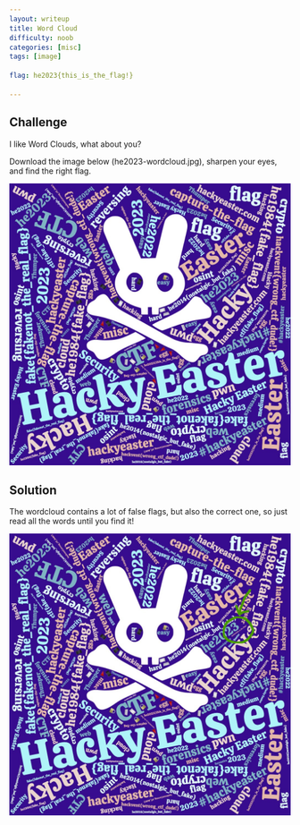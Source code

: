 ```yaml
---
layout: writeup
title: Word Cloud
difficulty: noob
categories: [misc]
tags: [image]

flag: he2023{this_is_the_flag!}

---
```


## Challenge

I like Word Clouds, what about you?

Download the image below (he2023-wordcloud.jpg), sharpen your eyes, and find the right flag.


![challenge image](./writeupfiles/he2023-wordcloud.jpg)

## Solution

The wordcloud contains a lot of false flags, but also the correct one, so just read all the words until you find it!

![solution image](./writeupfiles/he2023-wordcloud-solution.jpg)


